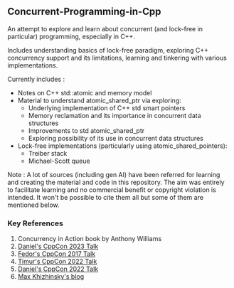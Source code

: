## Concurrent-Programming-in-Cpp

An attempt to explore and learn about concurrent (and lock-free in particular) programming, especially in C++.

Includes understanding basics of lock-free paradigm, exploring C++ concurrency support and its limitations, learning and tinkering with various implementations.

Currently includes :

- Notes on C++ std::atomic and memory model
- Material to understand atomic_shared_ptr via exploring:
  - Underlying implementation of C++ std smart pointers
  - Memory reclamation and its importance in concurrent data structures
  - Improvements to std atomic_shared_ptr
  - Exploring possibility of its use in concurrent data structures
- Lock-free implementations (particularly using atomic_shared_pointers):
  - Treiber stack
  - Michael-Scott queue

Note : A lot of sources (including gen AI) have been referred for learning and creating the material and code in this repository. The aim was entirely to facilitate learning and no commercial benefit or copyright violation is intended. It won't be possible to cite them all but some of them are mentioned below.

### Key References 

1. Concurrency in Action book by Anthony Williams
2. [Daniel's CppCon 2023 Talk](https://www.youtube.com/watch?v=lNPZV9Iqo3U)
3. [Fedor's CppCon 2017 Talk](https://www.youtube.com/watch?v=ZQFzMfHIxng)
4. [Timur's CppCon 2022 Talk](https://www.youtube.com/watch?v=gTpubZ8N0no)
5. [Daniel's CppCon 2022 Talk](https://www.youtube.com/watch?v=OS7Asaa6zmY)
6. [Max Khizhinsky's blog](https://kukuruku.co/hub/cpp/lock-free-data-structures-the-inside-memory-management-schemes)